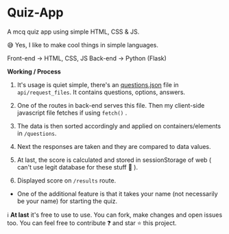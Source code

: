 # Quiz-App
A mcq quiz app using simple HTML, CSS &amp; JS.

😅 Yes, I like to make cool things in simple languages.

Front-end → HTML, CSS, JS
Back-end → Python (Flask)

**Working / Process**

1. It's usage is quiet simple, there's an [questions.json](https://github.com/GripZViSx/Quiz-App/blob/main/api/request_files/questions.json) file in `api/request_files`. It contains questions, options, answers. 

2. One of the routes in back-end serves this file. Then my client-side javascript file fetches if using `fetch()` .

3. The data is then sorted accordingly and applied on containers/elements in `/questions`.

4. Next the responses are taken and they are compared to data values.

5. At last, the score is calculated and stored in sessionStorage of web ( can't use legit database for these stuff 😬 ).

6. Displayed score on `/results` route.

- One of the additional feature is that it takes your name (not necessarily be your name) for starting the quiz.



ℹ️ __At last__ it's free to use to use. You can fork, make changes and open issues too. You can feel free to contribute ❓ and star ⭐ this project.
